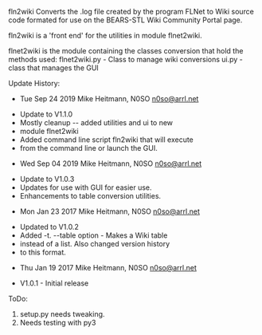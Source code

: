 fln2wiki
Converts the .log file created by the program FLNet to
Wiki source code formated for use on the BEARS-STL Wiki
Community Portal page.

fln2wiki is a 'front end' for the utilities in module
flnet2wiki. 

flnet2wiki is the module containing the classes conversion 
that hold the methods used:
    flnet2wiki.py - Class to manage wiki conversions
    ui.py - class that manages the GUI

Update History:
* Tue Sep 24 2019 Mike Heitmann, N0SO <n0so@arrl.net>
- Update to V1.1.0
- Mostly cleanup -- added utilities and ui to new
- module flnet2wiki
- Added command line script fln2wiki that will execute
- from the command line or launch the GUI.
* Wed Sep 04 2019 Mike Heitmann, N0SO <n0so@arrl.net>
- Update to V1.0.3
- Updates for use with GUI for easier use.
- Enhancements to table conversion utilities.
* Mon Jan 23 2017 Mike Heitmann, N0SO <n0so@arrl.net>
- Updated to V1.0.2
- Added -t. --table option - Makes a Wiki table 
- instead of a list. Also changed version history
- to this format.
* Thu Jan 19 2017 Mike Heitmann, N0SO <n0so@arrl.net>
- V1.0.1 - Initial release

ToDo:
1. setup.py needs tweaking.
2. Needs testing with py3